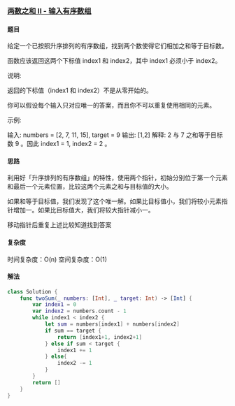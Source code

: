 ### [两数之和 II - 输入有序数组](https://leetcode-cn.com/problems/two-sum-ii-input-array-is-sorted/)

#### 题目

给定一个已按照升序排列的有序数组，找到两个数使得它们相加之和等于目标数。

函数应该返回这两个下标值 index1 和 index2，其中 index1 必须小于 index2。

说明:

返回的下标值（index1 和 index2）不是从零开始的。

你可以假设每个输入只对应唯一的答案，而且你不可以重复使用相同的元素。

示例:

输入: numbers = [2, 7, 11, 15], target = 9
输出: [1,2]
解释: 2 与 7 之和等于目标数 9 。因此 index1 = 1, index2 = 2 。

#### 思路

利用好「升序排列的有序数组」的特性，使用两个指针，初始分别位于第一个元素和最后一个元素位置，比较这两个元素之和与目标值的大小。

如果和等于目标值，我们发现了这个唯一解。如果比目标值小，我们将较小元素指针增加一。如果比目标值大，我们将较大指针减小一。

移动指针后重复上述比较知道找到答案

#### 复杂度

时间复杂度：O(n)
空间复杂度：O(1)

#### 解法

```swift
class Solution {    
    func twoSum(_ numbers: [Int], _ target: Int) -> [Int] {
        var index1 = 0
        var index2 = numbers.count - 1
        while index1 < index2 {
            let sum = numbers[index1] + numbers[index2]
            if sum == target {
                return [index1+1, index2+1]
            } else if sum < target {
                index1 += 1
            } else{
                index2 -= 1
            }
        }
        return []
    }
}
```